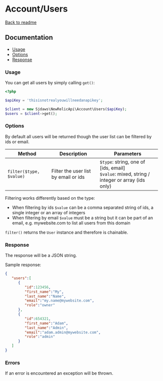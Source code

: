 # Account/Users

[Back to readme](https://github.com/sjdaws/newrelic-api/blob/master/readme.md)

## Documentation

- [Usage](#usage)
- [Options](#options)
- [Response](#response)

### Usage

You can get all users by simply calling `get()`:

```php
<?php

$apiKey = 'thisisnotrealyouwillneedanapikey';

$client = new Sjdaws\NewRelicApi\Account\Users($apiKey);
$users = $client->get();
```

### Options

By default all users will be returned though the user list can be filtered by ids or email.

|Method|Description|Parameters|
|---|---|---|
|`filter($type, $value)`|Filter the user list by email or ids|`$type`: string, one of [ids, email]<br>`$value`: mixed, string / integer or array (ids only)|

Filtering works differently based on the type:
* When filtering by ids `$value` can be a comma separated string of ids, a single integer or an array of integers
* When filtering by email `$value` must be a string but it can be part of an email, e.g. mywebsite.com to list all users from this domain

`filter()` returns the `User` instance and therefore is chainable.

### Response

The response will be a JSON string.

Sample response:
```json
{
   "users":[
      {
         "id":123456,
         "first_name":"My",
         "last_name":"Name",
         "email":"my.name@mywebsite.com",
         "role":"owner"
      },
      {
         "id":654321,
         "first_name":"Adam",
         "last_name":"Admin",
         "email":"adam.admin@mywebsite.com",
         "role":"admin"
      }
   ]
}
```

### Errors

If an error is encountered an exception will be thrown.

